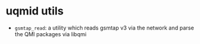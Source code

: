 # uqmid utils

* `gsmtap_read`: a utility which reads gsmtap v3 via the network and parse the QMI packages via libqmi
